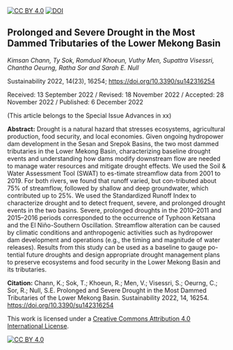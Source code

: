 [![CC BY 4.0][cc-by-shield]][cc-by] [![DOI](https://img.shields.io/badge/DOI-https://doi.org/10.3390/su142316254-blue.svg)](https://doi.org/10.3390/su142316254)


## Prolonged and Severe Drought in the Most Dammed Tributaries of the Lower Mekong Basin

*Kimsan Chann, Ty Sok, Romduol Khoeun, Vuthy Men, Supattra Visessri, Chantha Oeurng, Ratha Sor and Sarah E. Null*


Sustainability 2022, 14(23), 16254; https://doi.org/10.3390/su142316254

Received: 13 September 2022 / Revised: 18 November 2022 / Accepted: 28 November 2022 / Published: 6 December 2022

(This article belongs to the Special Issue Advances in xx)

**Abstract:** Drought is a natural hazard that stresses ecosystems, agricultural production, food security, and local economies. Given ongoing hydropower dam development in the Sesan and Srepok Basins, the two most dammed tributaries in the Lower Mekong Basin, characterizing baseline drought events and understanding how dams modify downstream flow are  needed to manage water resources and mitigate drought effects. We used the Soil & Water Assessment Tool (SWAT) to es-timate streamflow data from 2001 to 2019. For both rivers, we found that runoff varied, but con-tributed about 75% of streamflow, followed by shallow and deep groundwater, which contributed up to 25%. We used the Standardized Runoff Index to characterize drought and to detect  frequent, severe, and prolonged drought events in the two basins. Severe, prolonged droughts in the 2010–2011 and 2015–2016 periods corresponded to the occurrence of Typhoon Ketsana and the El Niño-Southern Oscillation. Streamflow alteration can be caused by climatic conditions and anthropogenic activities such as hydropower dam development and operations (e.g., the timing and magnitude of water releases). Results from this study can be used as a baseline to gauge po-tential future droughts and design appropriate drought management plans to preserve ecosystems and food security in the Lower Mekong Basin and its tributaries.


**Citation:** Chann, K.; Sok, T.; Khoeun, R.; Men, V.; Visessri, S.; Oeurng, C.; Sor, R.; Null, S.E. Prolonged and Severe Drought in the Most Dammed Tributaries of the Lower Mekong Basin. Sustainability 2022, 14, 16254. https://doi.org/10.3390/su142316254

This work is licensed under a [Creative Commons Attribution 4.0 International License][cc-by].

[![CC BY 4.0][cc-by-image]][cc-by]

[cc-by]: http://creativecommons.org/licenses/by/4.0/
[cc-by-image]: https://i.creativecommons.org/l/by/4.0/88x31.png
[cc-by-shield]: https://img.shields.io/badge/License-CC%20BY%204.0-lightgrey.svg